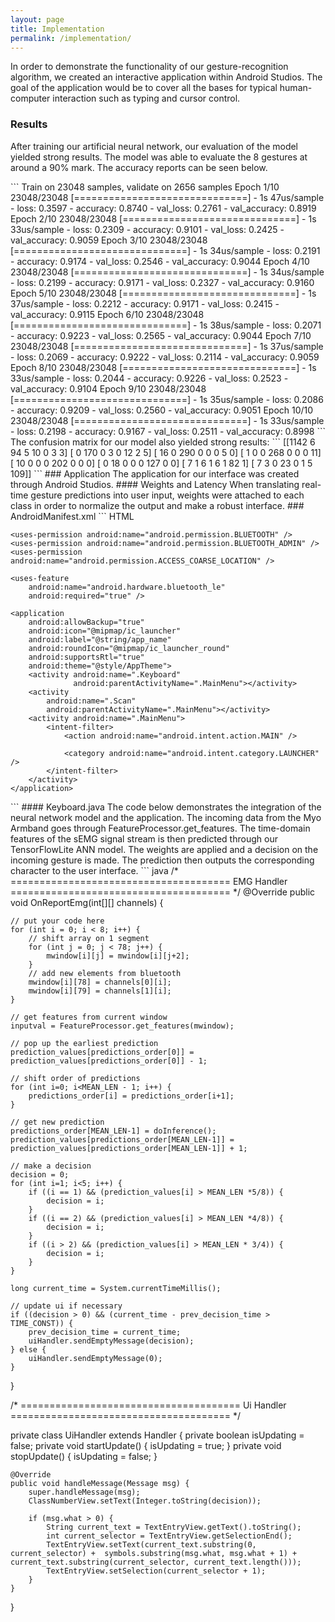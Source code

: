 ```yaml
---
layout: page
title: Implementation
permalink: /implementation/
---
```


<html>
  <body>
    <p>In order to demonstrate the functionality of our gesture-recognition algorithm, we created an interactive application within Android Studios. The goal of the application would be to cover all the bases for typical human-computer interaction such as typing and cursor control.</p>
    <h3>Results</h3>
    <p>After training our artificial neural network, our evaluation of the model yielded strong results. The model was able to evaluate the 8 gestures at around a 90% mark. The accuracy reports can be seen below.</p>
  </body></html>
  ```
  Train on 23048 samples, validate on 2656 samples
  Epoch 1/10
  23048/23048 [==============================] - 1s 47us/sample - loss: 0.3597 - accuracy: 0.8740 - val_loss: 0.2761 - val_accuracy: 0.8919
  Epoch 2/10
  23048/23048 [==============================] - 1s 33us/sample - loss: 0.2309 - accuracy: 0.9101 - val_loss: 0.2425 - val_accuracy: 0.9059
  Epoch 3/10
  23048/23048 [==============================] - 1s 34us/sample - loss: 0.2191 - accuracy: 0.9174 - val_loss: 0.2546 - val_accuracy: 0.9044
  Epoch 4/10
  23048/23048 [==============================] - 1s 34us/sample - loss: 0.2199 - accuracy: 0.9171 - val_loss: 0.2327 - val_accuracy: 0.9160
  Epoch 5/10
  23048/23048 [==============================] - 1s 37us/sample - loss: 0.2212 - accuracy: 0.9171 - val_loss: 0.2415 - val_accuracy: 0.9115
  Epoch 6/10
  23048/23048 [==============================] - 1s 38us/sample - loss: 0.2071 - accuracy: 0.9223 - val_loss: 0.2565 - val_accuracy: 0.9044
  Epoch 7/10
  23048/23048 [==============================] - 1s 37us/sample - loss: 0.2069 - accuracy: 0.9222 - val_loss: 0.2114 - val_accuracy: 0.9059
  Epoch 8/10
  23048/23048 [==============================] - 1s 33us/sample - loss: 0.2044 - accuracy: 0.9226 - val_loss: 0.2523 - val_accuracy: 0.9104
  Epoch 9/10
  23048/23048 [==============================] - 1s 35us/sample - loss: 0.2086 - accuracy: 0.9209 - val_loss: 0.2560 - val_accuracy: 0.9051
  Epoch 10/10
  23048/23048 [==============================] - 1s 33us/sample - loss: 0.2198 - accuracy: 0.9167 - val_loss: 0.2511 - val_accuracy: 0.8998
  ```
 The confusion matrix for our model also yielded strong results:
  ```
  [[1142    6   94    5   10    0    3    3]
  [   0  170    0    3    0   12    2    5]
  [  16    0  290    0    0    0    5    0]
  [   1    0    0  268    0    0    0   11]
  [  10    0    0    0  202    0    0    0]
  [   0   18    0    0    0  127    0    0]
  [   7    1    6    1    6    1   82    1]
  [   7    3    0   23    0    1    5  109]]
  ```
### Application 
The application for our interface was created through Android Studios.
#### Weights and Latency
When translating real-time gesture predictions into user input, weights were attached to each class in order to normalize the output and make a robust interface. 
### AndroidManifest.xml
``` HTML
<?xml version="1.0" encoding="utf-8"?>
<manifest xmlns:android="http://schemas.android.com/apk/res/android"
    package="com.example.myo_keyboard">

    <uses-permission android:name="android.permission.BLUETOOTH" />
    <uses-permission android:name="android.permission.BLUETOOTH_ADMIN" />
    <uses-permission android:name="android.permission.ACCESS_COARSE_LOCATION" />

    <uses-feature
        android:name="android.hardware.bluetooth_le"
        android:required="true" />

    <application
        android:allowBackup="true"
        android:icon="@mipmap/ic_launcher"
        android:label="@string/app_name"
        android:roundIcon="@mipmap/ic_launcher_round"
        android:supportsRtl="true"
        android:theme="@style/AppTheme">
        <activity android:name=".Keyboard"
                  android:parentActivityName=".MainMenu"></activity>
        <activity
            android:name=".Scan"
            android:parentActivityName=".MainMenu"></activity>
        <activity android:name=".MainMenu">
            <intent-filter>
                <action android:name="android.intent.action.MAIN" />

                <category android:name="android.intent.category.LAUNCHER" />
            </intent-filter>
        </activity>
    </application>

</manifest>
```
#### Keyboard.java
The code below demonstrates the integration of the neural network model and the application. The incoming data from the Myo Armband goes through FeatureProcessor.get_features. The time-domain features of the sEMG signal stream is then predicted through our TensorFlowLite ANN model. The weights are applied and a decision on the incoming gesture is made. The prediction then outputs the corresponding character to the user interface.
``` java
/* ====================================== EMG Handler ====================================== */
@Override
public void OnReportEmg(int[][] channels) {

    // put your code here
    for (int i = 0; i < 8; i++) {
        // shift array on 1 segment
        for (int j = 0; j < 78; j++) {
            mwindow[i][j] = mwindow[i][j+2];
        }
        // add new elements from bluetooth
        mwindow[i][78] = channels[0][i];
        mwindow[i][79] = channels[1][i];
    }

    // get features from current window
    inputval = FeatureProcessor.get_features(mwindow);

    // pop up the earliest prediction
    prediction_values[predictions_order[0]] = prediction_values[predictions_order[0]] - 1;

    // shift order of predictions
    for (int i=0; i<MEAN_LEN - 1; i++) {
        predictions_order[i] = predictions_order[i+1];
    }

    // get new prediction
    predictions_order[MEAN_LEN-1] = doInference();
    prediction_values[predictions_order[MEAN_LEN-1]] = prediction_values[predictions_order[MEAN_LEN-1]] + 1;

    // make a decision
    decision = 0;
    for (int i=1; i<5; i++) {
        if ((i == 1) && (prediction_values[i] > MEAN_LEN *5/8)) {
            decision = i;
        }
        if ((i == 2) && (prediction_values[i] > MEAN_LEN *4/8)) {
            decision = i;
        }
        if ((i > 2) && (prediction_values[i] > MEAN_LEN * 3/4)) {
            decision = i;
        }
    }

    long current_time = System.currentTimeMillis();

    // update ui if necessary
    if ((decision > 0) && (current_time - prev_decision_time > TIME_CONST)) {
        prev_decision_time = current_time;
        uiHandler.sendEmptyMessage(decision);
    } else {
        uiHandler.sendEmptyMessage(0);
    }
}

/* ====================================== Ui  Handler ====================================== */

private class UiHandler extends Handler {
    private boolean isUpdating = false;
    private void startUpdate() {
        isUpdating = true;
    }
    private void stopUpdate() {
        isUpdating = false;
    }

    @Override
    public void handleMessage(Message msg) {
        super.handleMessage(msg);
        ClassNumberView.setText(Integer.toString(decision));

        if (msg.what > 0) {
            String current_text = TextEntryView.getText().toString();
            int current_selector = TextEntryView.getSelectionEnd();
            TextEntryView.setText(current_text.substring(0, current_selector) +  symbols.substring(msg.what, msg.what + 1) + current_text.substring(current_selector, current_text.length()));
            TextEntryView.setSelection(current_selector + 1);
        }
    }
}
```
